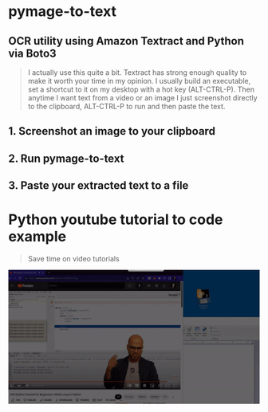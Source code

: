 # pymage-to-text
## OCR utility using Amazon Textract and Python via Boto3
>  I actually use this quite a bit. Textract has strong enough quality to make it worth your time in my opinion.
>  I usually build an executable, set a shortcut to it on my desktop with a hot key (ALT-CTRL-P).  Then anytime I want text from a video or an image I just screenshot directly to the clipboard, ALT-CTRL-P to run and then paste the text.

## 1. Screenshot an image to your clipboard
## 2. Run pymage-to-text
## 3. Paste your extracted text to a file

# Python youtube tutorial to code example
>  Save time on video tutorials

![](https://github.com/karlpothast/pymage-to-text/blob/master/documentation/python.gif)
